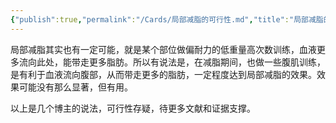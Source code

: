 ```yaml
---
{"publish":true,"permalink":"/Cards/局部减脂的可行性.md","title":"局部减脂的可行性","created":"2022-12-08","modified":"2023-03-14","published":"2025-07-29T23:04:03.347+08:00","cssclasses":""}
---
```



局部减脂其实也有一定可能，就是某个部位做偏耐力的低重量高次数训练，血液更多流向此处，能带走更多脂肪。所以有说法是，在减脂期间，也做一些腹肌训练，是有利于血液流向腹部，从而带走更多的脂肪，一定程度达到局部减脂的效果。效果可能没有那么显著，但有用。

以上是几个博主的说法，可行性存疑，待更多文献和证据支撑。